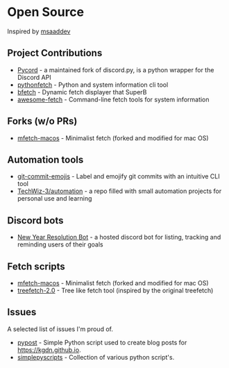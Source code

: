# Open Source

Inspired by [msaaddev](https://github.com/msaaddev/open-source)

## Project Contributions
- [Pycord](https://github.com/Pycord-Development/pycord/pull/1146) - a maintained fork of discord.py, is a python wrapper for the Discord API  
- [pythonfetch](https://github.com/beucismis/pythonfetch/pull/5) - Python and system information cli tool 
- [bfetch](https://github.com/NNBnh/bfetch/pull/7#issuecomment-1171510161) - Dynamic fetch displayer that SuperB
- [awesome-fetch](https://github.com/beucismis/awesome-fetch/pull/30#event-6923011307) - Command-line fetch tools for system information

## Forks (w/o PRs)
- [mfetch-macos](https://github.com/TechWiz-3/mfetch-macos) - Minimalist fetch (forked and modified for mac OS)  

## Automation tools
- [git-commit-emojis](https://github.com/TechWiz-3/git-commit-emojis) - Label and emojify git commits with an intuitive CLI tool  
- [TechWiz-3/automation](https://github.com/TechWiz-3/automation) - a repo filled with small automation projects for personal use and learning  

## Discord bots
- [New Year Resolution Bot](https://github.com/TechWiz-3/newYearResolutionBot) - a hosted discord bot for listing, tracking and reminding users of their goals  

## Fetch scripts
- [mfetch-macos](https://github.com/TechWiz-3/mfetch-macos) - Minimalist fetch (forked and modified for mac OS)  
- [treefetch-2.0](https://github.com/TechWiz-3/treefetch-2.0) - Tree like fetch tool (inspired by the original treefetch) 

## Issues
A selected list of issues I'm proud of.  

- [pypost](https://github.com/kgdn/pypost/issues/2#issuecomment-1172889738) - Simple Python script used to create blog posts for https://kgdn.github.io.
- [simplepyscripts](https://github.com/gil9red/SimplePyScripts/issues/15) - Collection of various python script's. 
